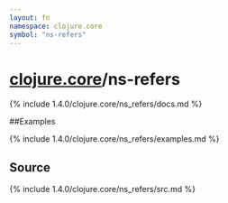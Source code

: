 ```yaml
---
layout: fn
namespace: clojure.core
symbol: "ns-refers"
---
```


# [clojure.core](../)/ns-refers

{% include 1.4.0/clojure.core/ns_refers/docs.md %}

##Examples

{% include 1.4.0/clojure.core/ns_refers/examples.md %}
## Source
{% include 1.4.0/clojure.core/ns_refers/src.md %}

